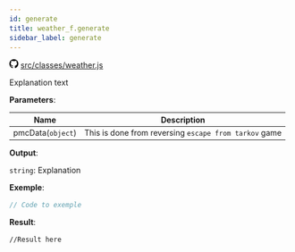 ```yaml
---
id: generate
title: weather_f.generate
sidebar_label: generate
---
```

![](/img/github.png) [src/classes/weather.js](https://github.com/TrustedSourceLeaks/LeakedServer/blob/master/src/classes/weather.js#L9)

Explanation text

**Parameters**:

Name  |   Description 
----------- |   -----------
pmcData(`object`)  |   This is done from reversing `escape from tarkov` game


**Output**:

`string`: Explanation


**Exemple**:
```js
// Code to exemple
```

**Result**:
```
//Result here
```